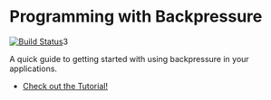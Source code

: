 # Programming with Backpressure

[![Build Status](https://travis-ci.com/jonathanhood/programming-with-backpressure.svg?branch=master)](https://travis-ci.com/jonathanhood/programming-with-backpressure)3

A quick guide to getting started with using backpressure in your applications.

* [Check out the Tutorial!](https://jonathanhood.github.io/programming-with-backpressure/)

